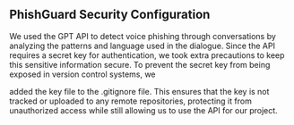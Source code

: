 ## PhishGuard Security Configuration

We used the GPT API to detect voice phishing through conversations by analyzing the patterns and language used in the dialogue. Since the API requires a secret key for authentication, we took extra precautions to keep this sensitive information secure. To prevent the secret key from being exposed in version control systems, we 

added the key file to the .gitignore file. This ensures that the key is not tracked or uploaded to any remote repositories, protecting it from unauthorized access while still allowing us to use the API for our project.
